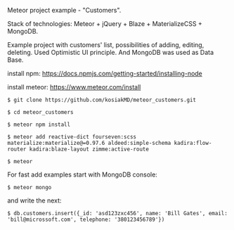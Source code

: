 Meteor project example - "Customers".

Stack of technologies: Meteor + jQuery + Blaze + MaterializeCSS + MongoDB.

Example project with customers' list, possibilities of adding, editing, deleting. Used Optimistic UI principle. And MongoDB was used as Data Base.

install npm:
https://docs.npmjs.com/getting-started/installing-node

install meteor:
https://www.meteor.com/install

`$ git clone https://github.com/kosiakMD/meteor_customers.git`

`$ cd meteor_customers`

`$ meteor npm install`

`$ meteor add reactive-dict fourseven:scss materialize:materialize@=0.97.6 aldeed:simple-schema kadira:flow-router kadira:blaze-layout zimme:active-route`

`$ meteor`

For fast add examples start with MongoDB console:

`$ meteor mongo` 

  and write the next:

`$ db.customers.insert({_id: 'asd123zxc456', name: 'Bill Gates', email: 'bill@microssoft.com', telephone: '380123456789'})`

